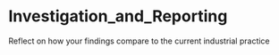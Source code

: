 # Investigation_and_Reporting
Reflect on how your findings compare to the current industrial practice
